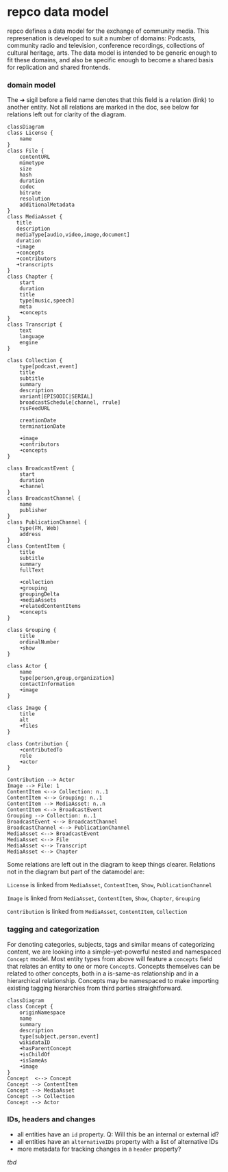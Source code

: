# repco data model

repco defines a data model for the exchange of community media. This represenation is developed to suit a number of domains: Podcasts, community radio and television, conference recordings, collections of cultural heritage, arts.
The data model is intended to be generic enough to fit these domains, and also be specific enough to become a shared basis for replication and shared frontends.

### domain model

The ➜ sigil before a field name denotes that this field is a relation (link) to another entity. Not all relations are marked in the doc, see below for relations left out for clarity of the diagram.

```mermaid
classDiagram
class License {
    name
}
class File {
    contentURL
    mimetype
    size
    hash
    duration
    codec
    bitrate
    resolution
    additionalMetadata
}
class MediaAsset {
   title
   description
   mediaType[audio,video,image,document]
   duration
   ➜image
   ➜concepts
   ➜contributors
   ➜transcripts
}
class Chapter {
    start
    duration
    title
    type[music,speech]
    meta
    ➜concepts
}
class Transcript {
    text
    language
    engine
}

class Collection {
    type[podcast,event]
    title
    subtitle
    summary
    description
    variant[EPISODIC|SERIAL]
    broadcastSchedule[channel, rrule]
    rssFeedURL
    
    creationDate
    terminationDate
    
    ➜image
    ➜contributors
    ➜concepts
}

class BroadcastEvent {
    start
    duration
    ➜channel
}
class BroadcastChannel {
    name
    publisher
}
class PublicationChannel {
    type(FM, Web)
    address
}
class ContentItem {
    title
    subtitle
    summary
    fullText
    
    ➜collection
    ➜grouping
    groupingDelta
    ➜mediaAssets
    ➜relatedContentItems
    ➜concepts
}

class Grouping {
    title
    ordinalNumber
    ➜show
}

class Actor {
    name
    type[person,group,organization]
    contactInformation
    ➜image
}

class Image {
    title
    alt
    ➜files
}

class Contribution {
    ➜contributedTo
    role
    ➜actor
}

Contribution --> Actor
Image --> File: 1
ContentItem <--> Collection: n..1
ContentItem <--> Grouping: n..1
ContentItem --> MediaAsset: n..n
ContentItem <--> BroadcastEvent
Grouping --> Collection: n..1
BroadcastEvent <--> BroadcastChannel
BroadcastChannel <--> PublicationChannel
MediaAsset <--> BroadcastEvent
MediaAsset <--> File
MediaAsset <--> Transcript
MediaAsset <--> Chapter

```
Some relations are left out in the diagram to keep things clearer. Relations not in the diagram but part of the datamodel are:

`License` is linked from `MediaAsset`, `ContentItem`, `Show`, `PublicationChannel`

`Image` is linked from `MediaAsset`, `ContentItem`, `Show`, `Chapter`, `Grouping`

`Contribution` is linked from `MediaAsset`, `ContentItem`, `Collection`

### tagging and categorization

For denoting categories, subjects, tags and similar means of categorizing content, we are looking into a simple-yet-powerful nested and namespaced `Concept` model. Most entity types from above will feature a `concepts` field that relates an entity to one or more `Concept`s. Concepts themselves can be related to other concepts, both in a is-same-as relationship and in a hierarchical relationship. Concepts may be namespaced to make importing existing tagging hierarchies from third parties straightforward.

```mermaid
classDiagram
class Concept {
    originNamespace
    name
    summary
    description    
    type[subject,person,event]
    wikidataID
    ➜hasParentConcept
    ➜isChildOf
    ➜isSameAs
    ➜image
}
Concept  <--> Concept
Concept --> ContentItem
Concept --> MediaAsset
Concept --> Collection
Concept --> Actor

```


### IDs, headers and changes

* all entities have an `id` property. Q: Will this be an internal or external id?
* all entities have an `alternativeIDs` property with a list of alternative IDs
* more metadata for tracking changes in a `header` property?

*tbd*
